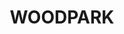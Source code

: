 ---
lastmod: '2025-04-06T06:05:20+00:00'
latitude: -33.844153
layout: suburb
longitude: 150.875028
postcode: '2164'
state: NSW
title: WOODPARK
url: /nsw/woodpark/
---